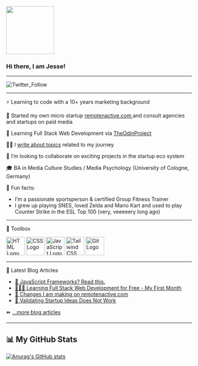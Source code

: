 ###  <img src="https://i.ibb.co/f8fvRNb/fox-wave.gif" width="130px">
### Hi there, I am Jesse!

---

![Twitter_Follow](https://img.shields.io/twitter/follow/futurefounder21?style=social)

---

⚡ Learning to code with a 10+ years marketing background

🔭 Started my own micro startup <a href ="https://www.remotenactive.com" target="_top"> remotenactive.com </a> and consult agencies and startups on paid media

🌱 Learning Full Stack Web Development via <a href ="https://www.theodinproject.com" target="_top">TheOdinProject</a>

✍🏾 I <a href ="https://www.jessekhala.com" target="_top">write about topics</a>  related to my journey  

👯 I’m looking to collaborate on exciting projects in the startup eco system

🎓 BA in Media Culture Studies / Media Psychology (University of Cologne, Germany)

🤡 Fun facts:

- I’m a passionate sportsperson & certified Group Fitness Trainer
- I grew up playing SNES, loved Zelda and Mario Kart and used to play Counter Strike in the ESL Top 100 (very, veeeeery long ago)

---

🧰 Toolbox

<img src="https://cdn.worldvectorlogo.com/logos/html-1.svg" alt="HTML Logo" width="50" height="50"/> <img src="https://cdn.worldvectorlogo.com/logos/css-3.svg" alt="CSS Logo" width="50" height="50"/> <img src="https://cdn.worldvectorlogo.com/logos/javascript-1.svg" alt="JavaScript Logo" width="50" height="50"/> <img src="https://cdn.worldvectorlogo.com/logos/tailwind-css-2.svg" alt="Tailwind CSS Logo" width="50" height="50"/> <img src="https://cdn.worldvectorlogo.com/logos/git-icon.svg" alt="Git Logo" width="50" height="50"/>
<br>

---

📕 Latest Blog Articles

- <a href ="https://jessekhala.com/posts/what-are-javascript-frameworks/" target="_top"> 🎨 JavaScript Frameworks? Read this. </a>
- <a href ="https://jessekhala.com/posts/full-stack-web-development-course-free/" target="_top"> 👨🏾‍💻 Learning Full Stack Web Development for Free - My First Month </a>
- <a href ="https://jessekhala.com/posts/changes-to-remotenactive/" target="_top"> 🔁 Changes I am making on remotenactive.com </a>
- <a href ="https://jessekhala.com/posts/validate-ideas/" target="_top"> 🚫 Validating Startup Ideas Does Not Work  </a>

⏩ <a href ="https://jessekhala.com/" target="_top"> ...more blog articles </a>

---

## 📊 My GitHub Stats

[![Anurag's GitHub stats](https://github-readme-stats.vercel.app/api?username=futurefounder&hide=stars,prs,issues&theme=calm)](https://github.com/anuraghazra/github-readme-stats)

